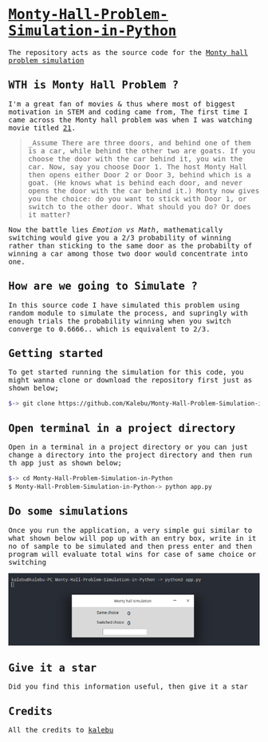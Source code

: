 <samp>
  
# [Monty-Hall-Problem-Simulation-in-Python](https://kalebujordan.dev/simulate-monty-hall-problem-using-python/)

The repository  acts as the source code for the [Monty hall problem simulation](https://kalebujordan.dev/simulate-monty-hall-problem-using-python/)


WTH is Monty Hall Problem ?
-----------------------------
I'm a great fan of movies & thus where most of biggest motivation in STEM and coding came from, The first time I came across the Monty hall problem was when I was watching movie titled [21](https://en.wikipedia.org/wiki/21_(2008_film)).

  
>_Assume There are three doors, and behind one of them is a car, while behind the other two are goats. If you choose the door with the car behind it, you win the car. Now, say you choose Door 1. The host Monty Hall then opens either Door 2 or Door 3, behind which is a goat. (He knows what is behind each door, and never opens the door with the car behind it.) Monty now gives you the choice: do you want to stick with Door 1, or switch to the other door. What should you do? Or does it matter?

Now the battle lies *Emotion vs Math*, mathematically switching would give you a 2/3 probability of winning rather than sticking to the same door as the probabilty of winning a car among those two door would concentrate into one.


How are we going to Simulate ?
-------------------------------
In this source code I have simulated this problem using random module to simulate the process, and supringly with enough trials the probability winning when you switch converge to 0.6666.. which is equivalent to 2/3.


Getting started
-----------------
To get started running the simulation for this code, you might wanna clone or download the repository first just as shown below;

```bash
$-> git clone https://github.com/Kalebu/Monty-Hall-Problem-Simulation-in-Python

```

Open terminal in a project directory
------------------------------------

Open in a terminal in a project directory or you can just change a directory into the project directory and then run th app just as shown below;

```bash
$-> cd Monty-Hall-Problem-Simulation-in-Python
$ Monty-Hall-Problem-Simulation-in-Python-> python app.py
```

Do some simulations 
-------------------------
Once you run the application, a very simple gui similar to what shown below will pop up with an entry box, write in it no of sample to be simulated and then press enter and then program will evaluate total wins for case of same choice or switching 

![](app.png)

Give it a star 
--------------
Did you find this information useful, then give it a star 


Credits
-----------
All the credits to [kalebu](github.com/kalebu) 
